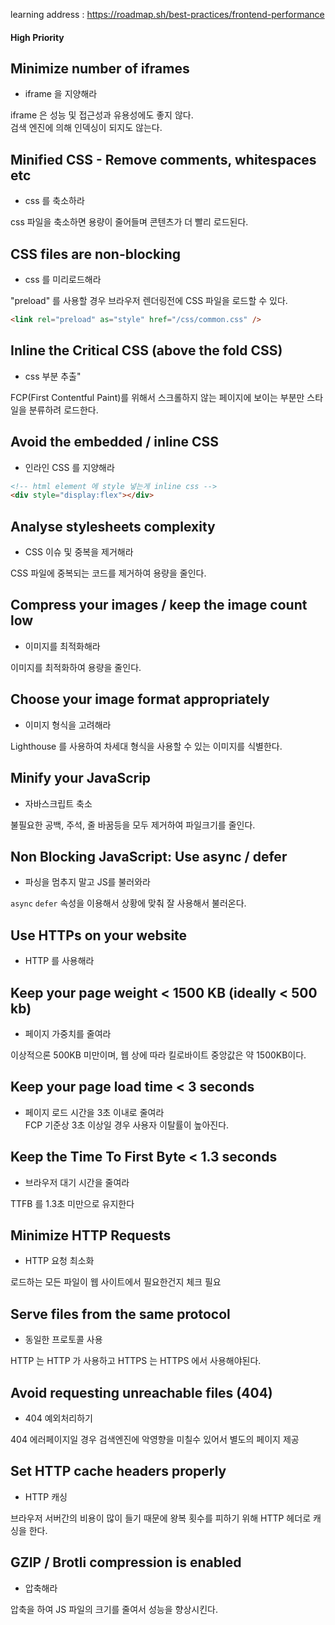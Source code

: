learning address : https://roadmap.sh/best-practices/frontend-performance

#### High Priority

## Minimize number of iframes

- iframe 을 지양해라

iframe 은 성능 및 접근성과 유용성에도 좋지 않다.  
검색 엔진에 의해 인덱싱이 되지도 않는다.

## Minified CSS - Remove comments, whitespaces etc

- css 를 축소하라

css 파일을 축소하면 용량이 줄어들며 콘텐츠가 더 빨리 로드된다.

## CSS files are non-blocking

- css 를 미리로드해라

"preload" 를 사용할 경우 브라우저 렌더링전에 CSS 파일을 로드할 수 있다.

```html
<link rel="preload" as="style" href="/css/common.css" />
```

## Inline the Critical CSS (above the fold CSS)

- css 부분 추출"

FCP(First Contentful Paint)를 위해서 스크롤하지 않는 페이지에 보이는 부분만 스타일을 분류하려 로드한다.

## Avoid the embedded / inline CSS

- 인라인 CSS 를 지양해라

```html
<!-- html element 에 style 넣는게 inline css -->
<div style="display:flex"></div>
```

## Analyse stylesheets complexity

- CSS 이슈 및 중복을 제거해라

CSS 파일에 중복되는 코드를 제거하여 용량을 줄인다.

## Compress your images / keep the image count low

- 이미지를 최적화해라

이미지를 최적화하여 용량을 줄인다.

## Choose your image format appropriately

- 이미지 형식을 고려해라

Lighthouse 를 사용하여 차세대 형식을 사용할 수 있는 이미지를 식별한다.

## Minify your JavaScrip

- 자바스크립트 축소

불필요한 공백, 주석, 줄 바꿈등을 모두 제거하여 파일크기를 줄인다.

## Non Blocking JavaScript: Use async / defer

- 파싱을 멈추지 말고 JS를 불러와라

`async` `defer` 속성을 이용해서 상황에 맞춰 잘 사용해서 불러온다.

## Use HTTPs on your website

- HTTP 를 사용해라

## Keep your page weight < 1500 KB (ideally < 500 kb)

- 페이지 가중치를 줄여라

이상적으론 500KB 미만이며, 웹 상에 따라 킬로바이트 중앙값은 약 1500KB이다.

## Keep your page load time < 3 seconds

- 페이지 로드 시간을 3초 이내로 줄여라  
  FCP 기준상 3초 이상일 경우 사용자 이탈률이 높아진다.

## Keep the Time To First Byte < 1.3 seconds

- 브라우저 대기 시간을 줄여라

TTFB 를 1.3초 미만으로 유지한다

## Minimize HTTP Requests

- HTTP 요청 최소화

로드하는 모든 파일이 웹 사이트에서 필요한건지 체크 필요

## Serve files from the same protocol

- 동일한 프로토콜 사용

HTTP 는 HTTP 가 사용하고 HTTPS 는 HTTPS 에서 사용해야된다.

## Avoid requesting unreachable files (404)

- 404 예외처리하기

404 에러페이지일 경우 검색엔진에 악영향을 미칠수 있어서 별도의 페이지 제공

## Set HTTP cache headers properly

- HTTP 캐싱

브라우저 서버간의 비용이 많이 들기 때문에 왕복 횟수를 피하기 위해 HTTP 헤더로 캐싱을 한다.

## GZIP / Brotli compression is enabled

- 압축해라

압축을 하여 JS 파일의 크기를 줄여서 성능을 향상시킨다.
